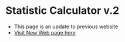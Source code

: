 # Statistic Calculator v.2
* This page is an update to previous website
* [Visit New Web page here](https://hari4742.github.io/statistic_calculator_v_2/)
